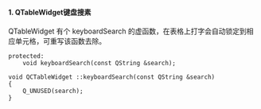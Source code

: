#### 1. QTableWidget键盘搜素

QTableWidget 有个 keyboardSearch 的虚函数，在表格上打字会自动锁定到相应单元格，可重写该函数去除。

```
protected:
    void keyboardSearch(const QString &search);

void QCTableWidget ::keyboardSearch(const QString &search)
{
    Q_UNUSED(search);
}
```

